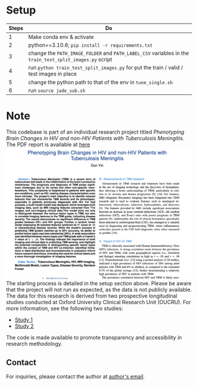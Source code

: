# Setup
| Steps | Do                                                                                                         |
|-------|------------------------------------------------------------------------------------------------------------|
| 1     | Make conda env & activate                                                                                  |
| 2     | python==3.10.6; `pip install -r requirements.txt`                                                          |
| 3     | change the `PATH_IMAGE_FOLDER` and `PATH_LABEL_CSV` variables in the `train_test_split_images.py` script |
| 4     | run `python train_test_split_images.py` for put the train / valid / test images in place                   |
| 5     | change the python path to that of the env in `tune_single.sh`                                              |
| 6     | run `source jade_sub.sh`                                                                                   |

# Note
This codebase is part of an individual research project titled *Phenotyping Brain Changes in HIV and non-HIV Patients with Tuberculosis Meningitis.* 
The PDF report is available at [here](report.pdf)
![Cover](cover.png)
The starting process is detailed in the setup section above. Please be aware that the project will not run as expected, as the data is not publicly available. The data for this research is derived from two prospective longitudinal studies conducted at Oxford University Clinical Research Unit (OUCRU). For more information, see the following two studies:
- [Study 1](https://doi.org/10.12688/wellcomeopenres.14007.1)
- [Study 2](https://doi.org/10.12688/wellcomeopenres.14006.2)

The code is made available to promote transparency and accessibility in research methodology.

## Contact
For inquiries, please contact the author at [author's email](mailto:don_yin@kcl.ac.uk).
